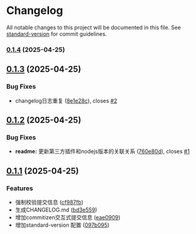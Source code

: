 # Changelog

All notable changes to this project will be documented in this file. See [standard-version](https://github.com/conventional-changelog/standard-version) for commit guidelines.

### [0.1.4](https://github.com/erichow/zhoudm5/compare/v0.1.3...v0.1.4) (2025-04-25)

## [0.1.3](https://github.com/erichow/zhoudm5/compare/v0.1.2...v0.1.3) (2025-04-25)


### Bug Fixes

* changelog日志重复 ([8e1e28c](https://github.com/erichow/zhoudm5/commit/8e1e28ca20200ee369a767f4a1b01bb36656c9be)), closes [#2](https://github.com/erichow/zhoudm5/issues/2)



## [0.1.2](https://github.com/erichow/zhoudm5/compare/v0.1.1...v0.1.2) (2025-04-25)


### Bug Fixes

* **readme:** 更新第三方插件和nodejs版本的关联关系 ([760e80d](https://github.com/erichow/zhoudm5/commit/760e80d83f02d1b374a9feca1ba6e43aaa03502f)), closes [#1](https://github.com/erichow/zhoudm5/issues/1)



## [0.1.1](https://github.com/erichow/zhoudm5/compare/eae09096710e90c71e24792e3437743fb3a6fd69...v0.1.1) (2025-04-25)


### Features

* 强制校验提交信息 ([cf987fb](https://github.com/erichow/zhoudm5/commit/cf987fb8863e5cdf850db1dcd20e6677cd8bbdd1))
* 生成CHANGELOG.md ([bd3e559](https://github.com/erichow/zhoudm5/commit/bd3e559360c533091a891b34e5ae6be484d6830e))
* 增加commitizen交互式提交信息 ([eae0909](https://github.com/erichow/zhoudm5/commit/eae09096710e90c71e24792e3437743fb3a6fd69))
* 增加standard-version 配置 ([097b095](https://github.com/erichow/zhoudm5/commit/097b095fdafe989fbf010617139ce4e8c6861279))
